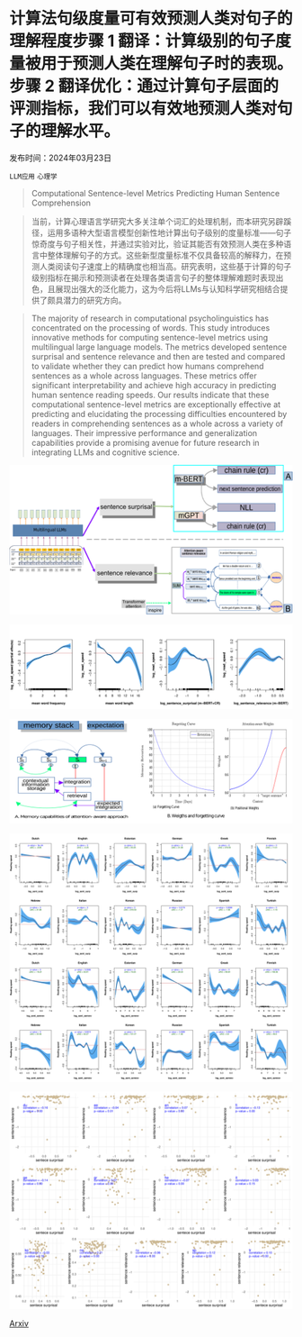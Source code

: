 # 计算法句级度量可有效预测人类对句子的理解程度步骤 1 翻译：计算级别的句子度量被用于预测人类在理解句子时的表现。步骤 2 翻译优化：通过计算句子层面的评测指标，我们可以有效地预测人类对句子的理解水平。

发布时间：2024年03月23日

`LLM应用` `心理学`

> Computational Sentence-level Metrics Predicting Human Sentence Comprehension

> 当前，计算心理语言学研究大多关注单个词汇的处理机制，而本研究另辟蹊径，运用多语种大型语言模型创新性地计算出句子级别的度量标准——句子惊奇度与句子相关性，并通过实验对比，验证其能否有效预测人类在多种语言中整体理解句子的方式。这些新型度量标准不仅具备较高的解释力，在预测人类阅读句子速度上的精确度也相当高。研究表明，这些基于计算的句子级别指标在揭示和预测读者在处理各类语言句子的整体理解难题时表现出色，且展现出强大的泛化能力，这为今后将LLMs与认知科学研究相结合提供了颇具潜力的研究方向。

> The majority of research in computational psycholinguistics has concentrated on the processing of words. This study introduces innovative methods for computing sentence-level metrics using multilingual large language models. The metrics developed sentence surprisal and sentence relevance and then are tested and compared to validate whether they can predict how humans comprehend sentences as a whole across languages. These metrics offer significant interpretability and achieve high accuracy in predicting human sentence reading speeds. Our results indicate that these computational sentence-level metrics are exceptionally effective at predicting and elucidating the processing difficulties encountered by readers in comprehending sentences as a whole across a variety of languages. Their impressive performance and generalization capabilities provide a promising avenue for future research in integrating LLMs and cognitive science.

![计算法句级度量可有效预测人类对句子的理解程度步骤 1 翻译：计算级别的句子度量被用于预测人类在理解句子时的表现。步骤 2 翻译优化：通过计算句子层面的评测指标，我们可以有效地预测人类对句子的理解水平。](../../../paper_images/2403.15822/x1.png)

![计算法句级度量可有效预测人类对句子的理解程度步骤 1 翻译：计算级别的句子度量被用于预测人类在理解句子时的表现。步骤 2 翻译优化：通过计算句子层面的评测指标，我们可以有效地预测人类对句子的理解水平。](../../../paper_images/2403.15822/x2.png)

![计算法句级度量可有效预测人类对句子的理解程度步骤 1 翻译：计算级别的句子度量被用于预测人类在理解句子时的表现。步骤 2 翻译优化：通过计算句子层面的评测指标，我们可以有效地预测人类对句子的理解水平。](../../../paper_images/2403.15822/x3.png)

![计算法句级度量可有效预测人类对句子的理解程度步骤 1 翻译：计算级别的句子度量被用于预测人类在理解句子时的表现。步骤 2 翻译优化：通过计算句子层面的评测指标，我们可以有效地预测人类对句子的理解水平。](../../../paper_images/2403.15822/x4.png)

![计算法句级度量可有效预测人类对句子的理解程度步骤 1 翻译：计算级别的句子度量被用于预测人类在理解句子时的表现。步骤 2 翻译优化：通过计算句子层面的评测指标，我们可以有效地预测人类对句子的理解水平。](../../../paper_images/2403.15822/x5.png)

[Arxiv](https://arxiv.org/abs/2403.15822)